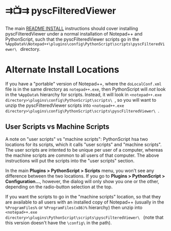 ﻿# ⇉📺⇉ pyscFilteredViewer

The main [README INSTALL](../README.md#INSTALL) instructions should cover installing pyscFilteredViewer under a normal installation of Notepad++ and PythonScript, such that the pyscFilteredViewer scripts go in the `%AppData%\Notepad++\plugins\config\PythonScript\scripts\pyscFilteredViewer\ ` directory.

# Alternate Install Locations

If you have a "portable" version of Notepad++, where the `doLocalConf.xml` file is in the same directory as `notepad++.exe`, then PythonScript will _not_ look in the `%AppData%` hierarchy for scripts.  Instead, it will look in `<notepad++.exe directory>\plugins\config\PythonScript\scripts\ `, so you will want to unzip the pyscFilteredViewer scripts into `<notepad++.exe directory>\plugins\config\PythonScript\scripts\pyscFilteredViewer\ `.

## User Scripts vs Machine Scripts
A note on "user scripts" vs "machine scripts": PythonScript hsa two locations for its scripts, which it calls "user scripts" and "machine scripts".  The user scripts are intented to be unique per user of a computer, whereas the machine scripts are common to all users of that computer.  The above instructions will put the scripts into the "user scripts" section.

In the main **Plugins > PythonScript > Scripts** menu, you won't see any difference between the two locations.  If you go to **Plugins > PythonScript > Configuration...**, however, the dialog will only show you one or the other, depending on the radio-button selection at the top.

If you want the scripts to go in the "machine scripts" location, so that they are available to all users with an installed copy of Notepad++ (usually in the `%ProgramFiles%` or `%ProgramFiles(x86)%` hierarchy) then unzip into `<notepad++.exe directory>\plugins\PythonScript\scripts\pyscFilteredViewer\ ` (note that this version doesn't have the `\config\` in the path).
